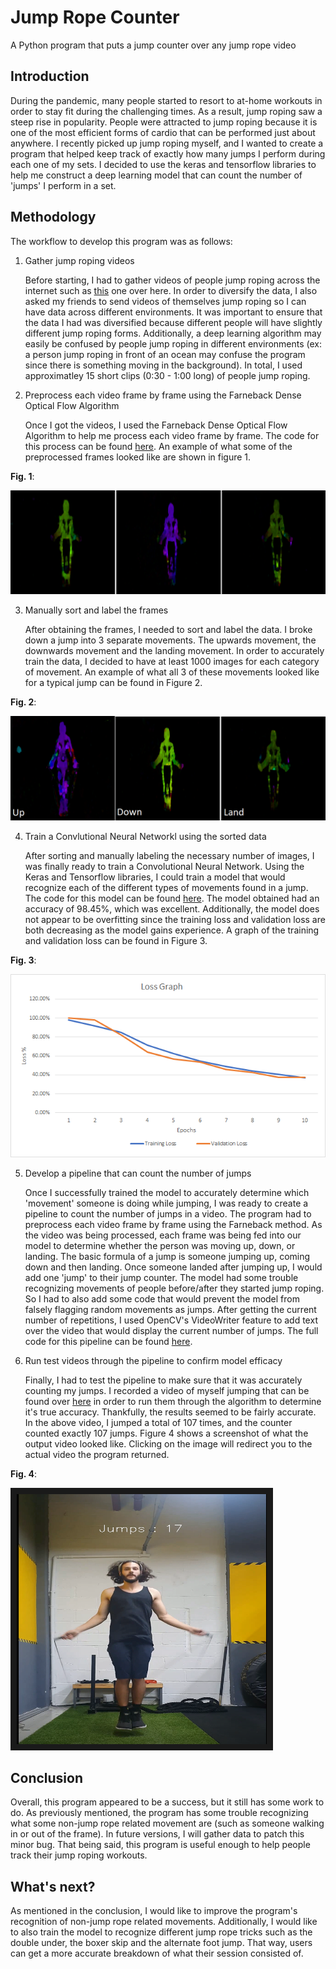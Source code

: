 # Jump Rope Counter
A Python program that puts a jump counter over any jump rope video


## Introduction

During the pandemic, many people started to resort to at-home workouts in order to stay fit during the challenging times. As a result, jump roping saw a steep rise in popularity. People were attracted to jump roping because it is one of the most efficient forms of cardio that can be performed just about anywhere. I recently picked up jump roping myself, and I wanted to create a program that helped keep track of exactly how many jumps I perform during each one of my sets. I decided to use the keras and tensorflow libraries to help me construct a deep learning model that can count the number of 'jumps' I perform in a set. 

## Methodology

The workflow to develop this program was as follows:

1. Gather jump roping videos

   Before starting, I had to gather videos of people jump roping across the internet such as [this](https://www.youtube.com/watch?v=l-m-NxESSfc) one over here. In order to diversify the data, I also asked my friends to send videos of themselves jump roping so I can have data across different environments. It was important to ensure that the data I had was diversified because different people will have slightly different jump roping forms. Additionally, a deep learning algorithm may easily be confused by people jump roping in different environments (ex: a person jump roping in front of an ocean may confuse the program since there is something moving in the background). In total, I used approximatley 15 short clips (0:30 - 1:00 long) of people jump roping. 
   
2. Preprocess each video frame by frame using the Farneback Dense Optical Flow Algorithm
   
   Once I got the videos, I used the Farneback Dense Optical Flow Algorithm to help me process each video frame by frame. The code for this process can be found [here](https://github.com/danimaaz/Jump-Rope-Counter/blob/main/Code/Pre-processing%20Jump%20Rope%20videos.ipynb). An example of what some of the preprocessed frames looked like are shown in figure 1.
   
**Fig. 1**:

![alt text](https://github.com/danimaaz/Jump-Rope-Counter/blob/main/Images/example%20pic.png "Figure 1")

3. Manually sort and label the frames
   
   After obtaining the frames, I needed to sort and label the data. I broke down a jump into 3 separate movements. The upwards movement, the downwards movement and the landing movement. In order to accurately train the data, I decided to have at least 1000 images for each category of movement. An example of what all 3 of these movements looked like for a typical jump can be found in Figure 2. 
   
**Fig. 2**:

![alt text](https://github.com/danimaaz/Jump-Rope-Counter/blob/main/Images/updownland%20ex.png "Figure 2")

4. Train a Convlutional Neural Networkl using the sorted data
   
   After sorting and manually labeling the necessary number of images, I was finally ready to train a Convolutional Neural Network. Using the Keras and Tensorflow libraries, I could train a model that would recognize each of the different types of movements found in a jump. The code for this model can be found [here](https://github.com/danimaaz/Jump-Rope-Counter/blob/main/Code/Creating%20the%20Jump%20Rope%20Model%20-%20Final%20Vers..ipynb). The model obtained had an accuracy of 98.45%, which was excellent. Additionally, the model does not appear to be overfitting since the training loss and validation loss are both decreasing as the model gains experience. A graph of the training and validation loss can be found in Figure 3.  

**Fig. 3**:

![alt text](https://github.com/danimaaz/Jump-Rope-Counter/blob/main/Images/Loss%20Graph.png "Figure 3")


5. Develop a pipeline that can count the number of jumps
   
   Once I successfully trained the model to accurately determine which 'movement' someone is doing while jumping, I was ready to create a pipeline to count the number of jumps in a video. The program had to preprocess each video frame by frame using the Farneback method. As the video was being processed, each frame was being fed into our model to determine whether the person was moving up, down, or landing. The basic formula of a jump is someone jumping up, coming down and then landing. Once someone landed after jumping up, I would add one 'jump' to their jump counter. The model had some trouble recognizing movements of people before/after they started jump roping. So I had to also add some code that would prevent the model from falsely flagging random movements as jumps. After getting the current number of repetitions, I used OpenCV's VideoWriter feature to add text over the video that would display the current number of jumps. The full code for this pipeline can be found [here](https://github.com/danimaaz/Jump-Rope-Counter/blob/main/Code/Creating%20the%20Jump%20Rope%20Model%20-%20Final%20Vers..ipynb). 
   
   
6. Run test videos through the pipeline to confirm model efficacy
   
   Finally, I had to test the pipeline to make sure that it was accurately counting my jumps. I recorded a video of myself jumping that can be found over [here](https://drive.google.com/file/d/1A0fhjJuwZqqdI97j_lODySHs5ibh7sNY/view?usp=sharing) in order to run them through the algorithm to determine it's true accuracy. Thankfully, the results seemed to be fairly accurate. In the above video, I jumped a total of 107 times, and the counter counted exactly 107 jumps. Figure 4 shows a screenshot of what the output video looked like. Clicking on the image will redirect you to the actual video the program returned.  
   
**Fig. 4**:

<a href="https://drive.google.com/file/d/1ScqBnpjudrtMHInzozW9GtLtHD4nA73d/view?usp=sharing
" target="_blank"><img src="https://github.com/danimaaz/Jump-Rope-Counter/blob/main/Images/example%20screenshot.png" 
alt="Figure 4" width="400" height="400" border="10" /></a>
      
## Conclusion

Overall, this program appeared to be a success, but it still has some work to do. As previously mentioned, the program has some trouble recognizing what some non-jump rope related movement are (such as someone walking in or out of the frame). In future versions, I will gather data to patch this minor bug. That being said, this program is useful enough to help people track their jump roping workouts.

## What's next?

As mentioned in the conclusion, I would like to improve the program's recognition of non-jump rope related movements. Additionally, I would like to also train the model to recognize different jump rope tricks such as the double under, the boxer skip and the alternate foot jump. That way, users can get a more accurate breakdown of what their session consisted of. 
